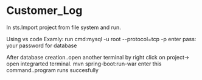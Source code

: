 # Customer_Log

In sts.Import project from file system and run.

Using vs code Examly:
run cmd:mysql -u root --protocol=tcp -p
enter pass: your password for database

After database creation..open another terminal by right click on project-> open integrarted terminal.
mvn spring-boot:run-war enter this command..program runs succesfully
